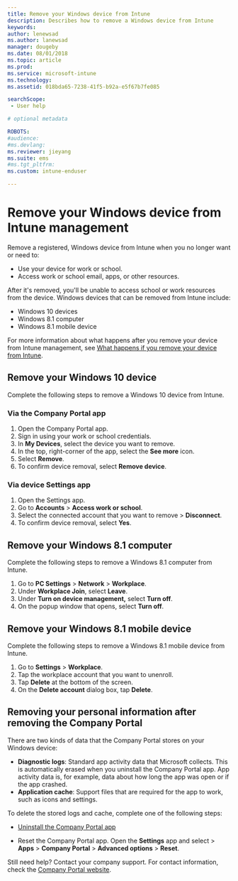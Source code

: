 ```yaml
---
title: Remove your Windows device from Intune
description: Describes how to remove a Windows device from Intune
keywords:
author: lenewsad
ms.author: lanewsad
manager: dougeby
ms.date: 08/01/2018
ms.topic: article
ms.prod:
ms.service: microsoft-intune
ms.technology:
ms.assetid: 018bda65-7238-41f5-b92a-e5f67b7fe085

searchScope:
 - User help

# optional metadata

ROBOTS:   
#audience:
#ms.devlang:
ms.reviewer: jieyang
ms.suite: ems
#ms.tgt_pltfrm:
ms.custom: intune-enduser

---
```


# Remove your Windows device from Intune management

Remove a registered, Windows device from Intune when you no longer want or need to:  
* Use your device for work or school. 
* Access work or school email, apps, or other resources.

After it's removed, you'll be unable to access school or work resources from the device. Windows devices that can be removed from Intune include:  
* Windows 10 devices 
* Windows 8.1 computer
* Windows 8.1 mobile device
 
For more information about what happens after you remove your device from Intune management, see [What happens if you remove your device from Intune](what-happens-if-you-unenroll-your-device-from-intune-windows.md).

## Remove your Windows 10 device
Complete the following steps to remove a Windows 10 device from Intune.

### Via the Company Portal app

1. Open the Company Portal app.
2. Sign in using your work or school credentials.
3. In **My Devices**, select the device you want to remove.
4. In the top, right-corner of the app, select the **See more** icon.
5. Select **Remove**. 
6. To confirm device removal, select **Remove device**.

### Via device Settings app
1. Open the Settings app. 
2. Go to **Accounts** > **Access work or school**.
3. Select the connected account that you want to remove > **Disconnect**.
4. To confirm device removal, select **Yes**.

## Remove your Windows 8.1 computer
Complete the following steps to remove a Windows 8.1 computer from Intune.

1.  Go to **PC Settings** > **Network** > **Workplace**.
2.  Under **Workplace Join**, select **Leave**.
3.  Under **Turn on device management,** select **Turn off**.
4.  On the popup window that opens, select **Turn off**.

## Remove your Windows 8.1 mobile device
Complete the following steps to remove a Windows 8.1 mobile device from Intune.

1.  Go to **Settings** > **Workplace**.
2.  Tap the workplace account that you want to unenroll.
3.  Tap **Delete** at the bottom of the screen.
4.  On the **Delete account** dialog box, tap **Delete**.  
## Removing your personal information after removing the Company Portal
There are two kinds of data that the Company Portal stores on your Windows device:

-	**Diagnostic logs**: Standard app activity data that Microsoft collects. This is automatically erased when you uninstall the Company Portal app. App activity data is, for example, data about how long the app was open or if the app crashed.
-	**Application cache**: Support files that are required for the app to work, such as icons and settings.

To delete the stored logs and cache, complete one of the following steps:

* [Uninstall the Company Portal app](https://support.microsoft.com/help/4028003/windows-10-uninstall-apps-and-programs) 

* Reset the Company Portal app. Open the **Settings** app and select > **Apps** > **Company Portal** > **Advanced options** > **Reset**. 

Still need help? Contact your company support. For contact information, check the [Company Portal website](https://portal.manage.microsoft.com#HelpDeskDialog).
